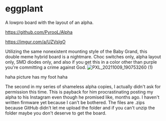 # eggplant
A lowpro board with the layout of an alpha. 

https://github.com/PyrooL/Alpha

https://imgur.com/a/UZVslgO

Utilizing the same nonexistent mounting style of the Baby Grand, this double meme hybrid board is a nightmare. Choc switches only, alpha layout only, SMD diodes only, and also if you get this in a color other than purple you're committing a crime against God. ![PXL_20211009_190753260 (1)](https://user-images.githubusercontent.com/55664712/136673486-29b0299c-caee-4b5f-a97a-5cdbec1da0a8.jpg)

haha picture has my foot haha

The second in my series of shameless alpha copies, I actually didn't ask for permission this time. This is payback for him procrastinating posting my alpha to his Instagram even though he promised like, months ago. I haven't written firmware yet because I can't be bothered.
The files are .zips because GitHub didn't let me upload the folder and if you can't unzip the folder maybe you don't deserve to get the board.
